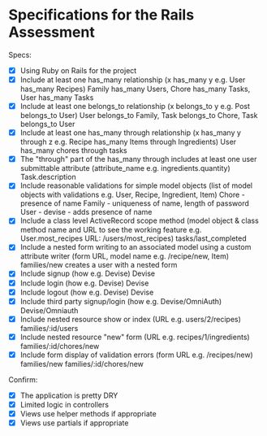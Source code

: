 # Specifications for the Rails Assessment

Specs:
- [x] Using Ruby on Rails for the project
- [x] Include at least one has_many relationship (x has_many y e.g. User has_many Recipes)
  Family has_many Users, Chore has_many Tasks, User has_many Tasks
- [x] Include at least one belongs_to relationship (x belongs_to y e.g. Post belongs_to User)
  User belongs_to Family, Task belongs_to Chore, Task belongs_to User
- [x] Include at least one has_many through relationship (x has_many y through z e.g. Recipe has_many Items through Ingredients)
  User has_many chores through tasks
- [x] The "through" part of the has_many through includes at least one user submittable attribute (attribute_name e.g. ingredients.quantity)
  Task.description
- [x] Include reasonable validations for simple model objects (list of model objects with validations e.g. User, Recipe, Ingredient, Item)
  Chore - presence of name
  Family - uniqueness of name, length of password
  User - devise - adds presence of name
- [x] Include a class level ActiveRecord scope method (model object & class method name and URL to see the working feature e.g. User.most_recipes URL: /users/most_recipes)
  tasks/last_completed
- [x] Include a nested form writing to an associated model using a custom attribute writer (form URL, model name e.g. /recipe/new, Item)
  families/new creates a user with a nested form
- [x] Include signup (how e.g. Devise)
  Devise
- [x] Include login (how e.g. Devise)
  Devise
- [x] Include logout (how e.g. Devise)
  Devise
- [x] Include third party signup/login (how e.g. Devise/OmniAuth)
  Devise/Omniauth
- [x] Include nested resource show or index (URL e.g. users/2/recipes)
  families/:id/users
- [x] Include nested resource "new" form (URL e.g. recipes/1/ingredients)
  families/:id/chores/new
- [x] Include form display of validation errors (form URL e.g. /recipes/new)
  families/new
  families/:id/chores/new

Confirm:
- [x] The application is pretty DRY
- [x] Limited logic in controllers
- [x] Views use helper methods if appropriate
- [x] Views use partials if appropriate
